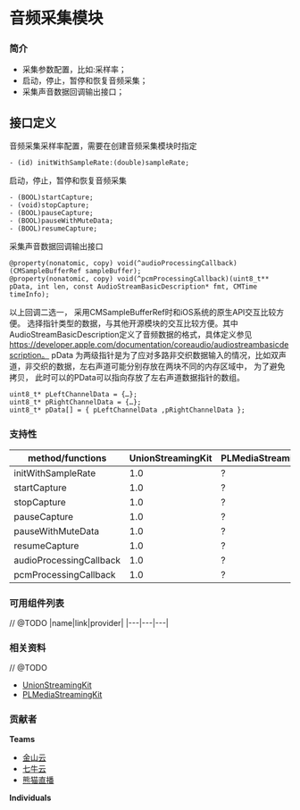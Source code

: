 # 音频采集模块

### 简介
- 采集参数配置，比如:采样率；
- 启动，停止，暂停和恢复音频采集；
- 采集声音数据回调输出接口；  

## 接口定义
音频采集采样率配置，需要在创建音频采集模块时指定
```
- (id) initWithSampleRate:(double)sampleRate;
```

启动，停止，暂停和恢复音频采集
```
- (BOOL)startCapture;
- (void)stopCapture;
- (BOOL)pauseCapture;
- (BOOL)pauseWithMuteData;
- (BOOL)resumeCapture;
```

采集声音数据回调输出接口
```
@property(nonatomic, copy) void(^audioProcessingCallback)(CMSampleBufferRef sampleBuffer);
@property(nonatomic, copy) void(^pcmProcessingCallback)(uint8_t** pData, int len, const AudioStreamBasicDescription* fmt, CMTime timeInfo);
```

以上回调二选一， 采用CMSampleBufferRef时和iOS系统的原生API交互比较方便。
选择指针类型的数据，与其他开源模块的交互比较方便。其中AudioStreamBasicDescription定义了音频数据的格式，具体定义参见
https://developer.apple.com/documentation/coreaudio/audiostreambasicdescription。
pData 为两级指针是为了应对多路非交织数据输入的情况，比如双声道，非交织的数据，左右声道可能分别存放在两块不同的内存区域中， 为了避免拷贝， 此时可以的PData可以指向存放了左右声道数据指针的数组。
```
uint8_t* pLeftChannelData = {…};
uint8_t* pRightChannelData = {…};
uint8_t* pData[] = { pLeftChannelData ,pRightChannelData };
```

### 支持性
|method/functions|UnionStreamingKit|PLMediaStreamingKit|
|---|---|---|
|initWithSampleRate|1.0|?|
|startCapture|1.0|?|
|stopCapture|1.0|?|
|pauseCapture|1.0|?|
|pauseWithMuteData|1.0|?|
|resumeCapture|1.0|?|
|audioProcessingCallback|1.0|?|
|pcmProcessingCallback|1.0|?|

### 可用组件列表
// @TODO
|name|link|provider|
|---|---|---|


### 相关资料
// @TODO
- [UnionStreamingKit](/)
- [PLMediaStreamingKit](/)

### 贡献者
**Teams**
- [金山云](http://www.ksyun.com/)
- [七牛云](https://www.qiniu.com/)
- [熊猫直播](https://www.panda.tv/)

**Individuals**



